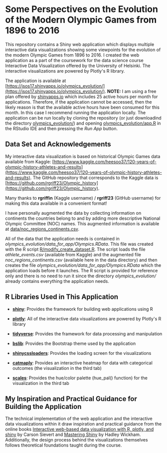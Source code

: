 # Some Perspectives on the Evolution of the Modern Olympic Games from 1896 to 2016

This repository contains a Shiny web application which displays multiple interactive data visualizations showing some viewpoints for the evolution of the modern Olympic Games from 1896 to 2016. I created the web application as a part of the coursework for the data science course Interactive Data Visualization offered by the University of Helsinki. The interactive visualizations are powered by Plotly's R library.

The application is available at [https://jsos17.shinyapps.io/olympics_evolution/](https://jsos17.shinyapps.io/olympics_evolution/). **NOTE:** I am using a free plan offered by [shinyapps.io](https://www.shinyapps.io/) which includes 25 active hours per month for applications. Therefore, if the application cannot be accessed, then the likely reason is that the available active hours have been consumed for this month. In this case I recommend running the application locally. The application can be run locally by cloning the repository (or just downloadind the directory [olympics_evolution/](olympics_evolution/)) and opening [olympics_evolution/app.R](olympics_evolution/app.R) in the RStudio IDE and then pressing the *Run App* button.

## Data Set and Acknowledgements

My interactive data visualization is based on historical Olympic Games data available from Kaggle: [https://www.kaggle.com/heesoo37/120-years-of-olympic-history-athletes-and-results](https://www.kaggle.com/heesoo37/120-years-of-olympic-history-athletes-and-results). The GitHub repository that corresponds to the Kaggle data is [https://github.com/rgriff23/Olympic_history](https://github.com/rgriff23/Olympic_history).

Many thanks to **rgriffin** (Kaggle username) / **rgriff23** (GitHub username) for making this data available in a convenient format!

I have personally augmented the data by collecting information on continents the countries belong to and by adding more descriptive National Olympic Committee (NOC) names. This augmented information is available at [data/noc_regions_continents.csv](data/noc_regions_continents.csv).

All of the data that the application needs is contained in *olympics_evolution/data_for_app/Olympics.RData*. This file was created with the R script [R/modify_create_dataset.R](R/modify_create_dataset.R). The script loads the file *athlete_events.csv* (available from Kaggle) and the augmented file *noc_regions_continents.csv* (available here in the data directory) and then creates the file *olympics_evolution/data_for_app/Olympics.RData* which the application loads before it launches. The R script is provided for reference only and there is no need to run it since the directory *olympics_evolution/* already contains everything the application needs.

## R Libraries Used in This Application

- **[shiny](https://shiny.rstudio.com/)**: Provides the framework for building web applications using R

- **[plotly](https://plotly.com/r/)**: All of the interactive data visualizations are powered by Plotly's R library

- **[tidyverse](https://www.tidyverse.org/)**: Provides the framework for data processing and manipulation

- **[bslib](https://rstudio.github.io/bslib/)**: Provides the Bootstrap theme used by the application

- **[shinycssloaders](https://github.com/daattali/shinycssloaders)**: Provides the loading screen for the visualizations

- **[catmaply](https://cran.r-project.org/web/packages/catmaply/vignettes/catmaply.html)**: Provides an interactive heatmap for data with categorical outcomes (the visualization in the third tab)

- **[scales](https://scales.r-lib.org/)**: Provides the hue/color palette (hue_pal() function) for the visualization in the third tab

## My Inspiration and Practical Guidance for Building the Application

The technical implementation of the web application and the interactive data visualizations within it draw inspiration and practical guidance from the online books [Interactive web-based data visualization with R, plotly, and shiny](https://plotly-r.com/) by Carson Sievert and [Mastering Shiny](https://mastering-shiny.org/) by Hadley Wickham. Additionally, the design process behind the visualizations themselves follows theoretical foundations taught during the course.
